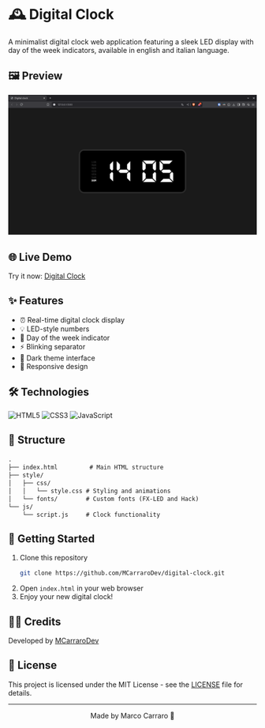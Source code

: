 # 🕰️ Digital Clock

A minimalist digital clock web application featuring a sleek LED display with day of the week indicators, available in english and italian language.

## 🖼️ Preview

![Digital Clock Preview](assets/screenshots/clock.png)

## 🌐 Live Demo

Try it now: [Digital Clock](https://mcarrarodev.github.io/Digital-Clock/)

## ✨ Features

- ⏰ Real-time digital clock display
- 💡 LED-style numbers
- 📅 Day of the week indicator
- ⚡ Blinking separator
- 🌙 Dark theme interface
- 📱 Responsive design

## 🛠️ Technologies

![HTML5](https://img.shields.io/badge/HTML5-E34F26?style=for-the-badge&logo=html5&logoColor=white)
![CSS3](https://img.shields.io/badge/CSS3-1572B6?style=for-the-badge&logo=css3&logoColor=white)
![JavaScript](https://img.shields.io/badge/JavaScript-F7DF1E?style=for-the-badge&logo=javascript&logoColor=black)

## 📁 Structure

```
.
├── index.html         # Main HTML structure
├── style/
│   ├── css/
│   │   └── style.css # Styling and animations
│   └── fonts/        # Custom fonts (FX-LED and Hack)
└── js/
    └── script.js     # Clock functionality
```

## 🚀 Getting Started

1. Clone this repository
   ```bash
   git clone https://github.com/MCarraroDev/digital-clock.git
   ```
2. Open `index.html` in your web browser
3. Enjoy your new digital clock!

## 👨‍💻 Credits

Developed by [MCarraroDev](https://github.com/MCarraroDev)

## 📄 License

This project is licensed under the MIT License - see the [LICENSE](LICENSE) file for details.

---

<p align="center">
  Made by Marco Carraro 🌟
</p>
